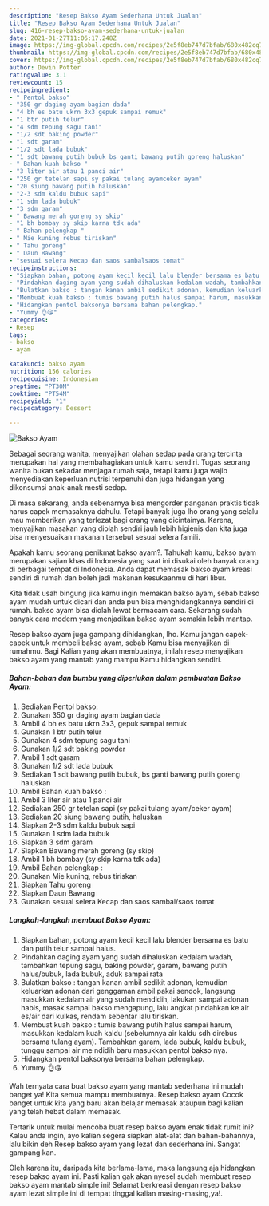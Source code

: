 ```yaml
---
description: "Resep Bakso Ayam Sederhana Untuk Jualan"
title: "Resep Bakso Ayam Sederhana Untuk Jualan"
slug: 416-resep-bakso-ayam-sederhana-untuk-jualan
date: 2021-01-27T11:06:17.248Z
image: https://img-global.cpcdn.com/recipes/2e5f8eb747d7bfab/680x482cq70/bakso-ayam-foto-resep-utama.jpg
thumbnail: https://img-global.cpcdn.com/recipes/2e5f8eb747d7bfab/680x482cq70/bakso-ayam-foto-resep-utama.jpg
cover: https://img-global.cpcdn.com/recipes/2e5f8eb747d7bfab/680x482cq70/bakso-ayam-foto-resep-utama.jpg
author: Devin Potter
ratingvalue: 3.1
reviewcount: 15
recipeingredient:
- " Pentol bakso"
- "350 gr daging ayam bagian dada"
- "4 bh es batu ukrn 3x3 gepuk sampai remuk"
- "1 btr putih telur"
- "4 sdm tepung sagu tani"
- "1/2 sdt baking powder"
- "1 sdt garam"
- "1/2 sdt lada bubuk"
- "1 sdt bawang putih bubuk bs ganti bawang putih goreng haluskan"
- " Bahan kuah bakso "
- "3 liter air atau 1 panci air"
- "250 gr tetelan sapi sy pakai tulang ayamceker ayam"
- "20 siung bawang putih haluskan"
- "2-3 sdm kaldu bubuk sapi"
- "1 sdm lada bubuk"
- "3 sdm garam"
- " Bawang merah goreng sy skip"
- "1 bh bombay sy skip karna tdk ada"
- " Bahan pelengkap "
- " Mie kuning rebus tiriskan"
- " Tahu goreng"
- " Daun Bawang"
- "sesuai selera Kecap dan saos sambalsaos tomat"
recipeinstructions:
- "Siapkan bahan, potong ayam kecil kecil lalu blender bersama es batu dan putih telur sampai halus."
- "Pindahkan daging ayam yang sudah dihaluskan kedalam wadah, tambahkan tepung sagu, baking powder, garam, bawang putih halus/bubuk, lada bubuk, aduk sampai rata"
- "Bulatkan bakso : tangan kanan ambil sedikit adonan, kemudian keluarkan adonan dari genggaman ambil pakai sendok, langsung masukkan kedalam air yang sudah mendidih, lakukan sampai adonan habis, masak sampai bakso mengapung, lalu angkat pindahkan ke air es/air dari kulkas, rendam sebentar lalu tiriskan."
- "Membuat kuah bakso : tumis bawang putih halus sampai harum, masukkan kedalam kuah kaldu (sebelumnya air kaldu sdh direbus bersama tulang ayam). Tambahkan garam, lada bubuk, kaldu bubuk, tunggu sampai air me ndidih baru masukkan pentol bakso nya."
- "Hidangkan pentol baksonya bersama bahan pelengkap."
- "Yummy 👌😘"
categories:
- Resep
tags:
- bakso
- ayam

katakunci: bakso ayam 
nutrition: 156 calories
recipecuisine: Indonesian
preptime: "PT30M"
cooktime: "PT54M"
recipeyield: "1"
recipecategory: Dessert

---
```



![Bakso Ayam](https://img-global.cpcdn.com/recipes/2e5f8eb747d7bfab/680x482cq70/bakso-ayam-foto-resep-utama.jpg)

Sebagai seorang wanita, menyajikan olahan sedap pada orang tercinta merupakan hal yang membahagiakan untuk kamu sendiri. Tugas seorang  wanita bukan sekadar menjaga rumah saja, tetapi kamu juga wajib menyediakan keperluan nutrisi terpenuhi dan juga hidangan yang dikonsumsi anak-anak mesti sedap.

Di masa  sekarang, anda sebenarnya bisa mengorder panganan praktis tidak harus capek memasaknya dahulu. Tetapi banyak juga lho orang yang selalu mau memberikan yang terlezat bagi orang yang dicintainya. Karena, menyajikan masakan yang diolah sendiri jauh lebih higienis dan kita juga bisa menyesuaikan makanan tersebut sesuai selera famili. 



Apakah kamu seorang penikmat bakso ayam?. Tahukah kamu, bakso ayam merupakan sajian khas di Indonesia yang saat ini disukai oleh banyak orang di berbagai tempat di Indonesia. Anda dapat memasak bakso ayam kreasi sendiri di rumah dan boleh jadi makanan kesukaanmu di hari libur.

Kita tidak usah bingung jika kamu ingin memakan bakso ayam, sebab bakso ayam mudah untuk dicari dan anda pun bisa menghidangkannya sendiri di rumah. bakso ayam bisa diolah lewat bermacam cara. Sekarang sudah banyak cara modern yang menjadikan bakso ayam semakin lebih mantap.

Resep bakso ayam juga gampang dihidangkan, lho. Kamu jangan capek-capek untuk membeli bakso ayam, sebab Kamu bisa menyajikan di rumahmu. Bagi Kalian yang akan membuatnya, inilah resep menyajikan bakso ayam yang mantab yang mampu Kamu hidangkan sendiri.

<!--inarticleads1-->

##### Bahan-bahan dan bumbu yang diperlukan dalam pembuatan Bakso Ayam:

1. Sediakan  Pentol bakso:
1. Gunakan 350 gr daging ayam bagian dada
1. Ambil 4 bh es batu ukrn 3x3, gepuk sampai remuk
1. Gunakan 1 btr putih telur
1. Gunakan 4 sdm tepung sagu tani
1. Gunakan 1/2 sdt baking powder
1. Ambil 1 sdt garam
1. Gunakan 1/2 sdt lada bubuk
1. Sediakan 1 sdt bawang putih bubuk, bs ganti bawang putih goreng haluskan
1. Ambil  Bahan kuah bakso :
1. Ambil 3 liter air atau 1 panci air
1. Sediakan 250 gr tetelan sapi (sy pakai tulang ayam/ceker ayam)
1. Sediakan 20 siung bawang putih, haluskan
1. Siapkan 2-3 sdm kaldu bubuk sapi
1. Gunakan 1 sdm lada bubuk
1. Siapkan 3 sdm garam
1. Siapkan  Bawang merah goreng (sy skip)
1. Ambil 1 bh bombay (sy skip karna tdk ada)
1. Ambil  Bahan pelengkap :
1. Gunakan  Mie kuning, rebus tiriskan
1. Siapkan  Tahu goreng
1. Siapkan  Daun Bawang
1. Gunakan sesuai selera Kecap dan saos sambal/saos tomat




<!--inarticleads2-->

##### Langkah-langkah membuat Bakso Ayam:

1. Siapkan bahan, potong ayam kecil kecil lalu blender bersama es batu dan putih telur sampai halus.
1. Pindahkan daging ayam yang sudah dihaluskan kedalam wadah, tambahkan tepung sagu, baking powder, garam, bawang putih halus/bubuk, lada bubuk, aduk sampai rata
1. Bulatkan bakso : tangan kanan ambil sedikit adonan, kemudian keluarkan adonan dari genggaman ambil pakai sendok, langsung masukkan kedalam air yang sudah mendidih, lakukan sampai adonan habis, masak sampai bakso mengapung, lalu angkat pindahkan ke air es/air dari kulkas, rendam sebentar lalu tiriskan.
1. Membuat kuah bakso : tumis bawang putih halus sampai harum, masukkan kedalam kuah kaldu (sebelumnya air kaldu sdh direbus bersama tulang ayam). Tambahkan garam, lada bubuk, kaldu bubuk, tunggu sampai air me ndidih baru masukkan pentol bakso nya.
1. Hidangkan pentol baksonya bersama bahan pelengkap.
1. Yummy 👌😘




Wah ternyata cara buat bakso ayam yang mantab sederhana ini mudah banget ya! Kita semua mampu membuatnya. Resep bakso ayam Cocok banget untuk kita yang baru akan belajar memasak ataupun bagi kalian yang telah hebat dalam memasak.

Tertarik untuk mulai mencoba buat resep bakso ayam enak tidak rumit ini? Kalau anda ingin, ayo kalian segera siapkan alat-alat dan bahan-bahannya, lalu bikin deh Resep bakso ayam yang lezat dan sederhana ini. Sangat gampang kan. 

Oleh karena itu, daripada kita berlama-lama, maka langsung aja hidangkan resep bakso ayam ini. Pasti kalian gak akan nyesel sudah membuat resep bakso ayam mantab simple ini! Selamat berkreasi dengan resep bakso ayam lezat simple ini di tempat tinggal kalian masing-masing,ya!.


